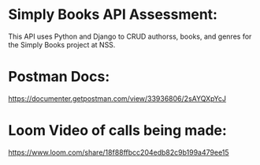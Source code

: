 # Simply Books API Assessment:
  This API uses Python and Django to CRUD authorss, books, and genres for the Simply Books project at NSS.


# Postman Docs:
https://documenter.getpostman.com/view/33936806/2sAYQXpYcJ

# Loom Video of calls being made:
  https://www.loom.com/share/18f88ffbcc204edb82c9b199a479ee15

